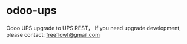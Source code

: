 # odoo-ups
Odoo UPS upgrade to UPS REST，
If you need upgrade development, please contact: freeflowf@gmail.com
